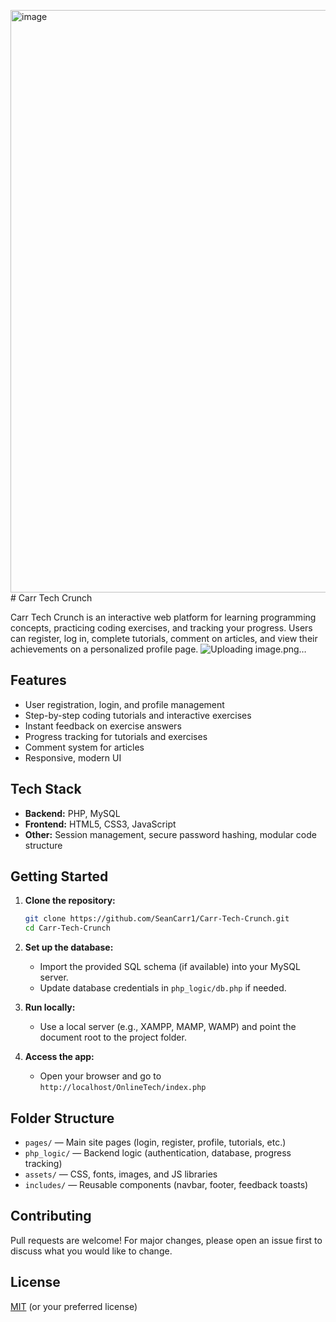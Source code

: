 <img width="1919" height="932" alt="image" src="https://github.com/user-attachments/assets/d2a96bd6-57a2-4269-899f-079237551018" /># Carr Tech Crunch

Carr Tech Crunch is an interactive web platform for learning programming concepts, practicing coding exercises, and tracking your progress. Users can register, log in, complete tutorials, comment on articles, and view their achievements on a personalized profile page.
![Uploading image.png…]()

## Features

- User registration, login, and profile management
- Step-by-step coding tutorials and interactive exercises
- Instant feedback on exercise answers
- Progress tracking for tutorials and exercises
- Comment system for articles
- Responsive, modern UI

## Tech Stack

- **Backend:** PHP, MySQL
- **Frontend:** HTML5, CSS3, JavaScript
- **Other:** Session management, secure password hashing, modular code structure

## Getting Started

1. **Clone the repository:**
   ```bash
   git clone https://github.com/SeanCarr1/Carr-Tech-Crunch.git
   cd Carr-Tech-Crunch
   ```

2. **Set up the database:**
   - Import the provided SQL schema (if available) into your MySQL server.
   - Update database credentials in `php_logic/db.php` if needed.

3. **Run locally:**
   - Use a local server (e.g., XAMPP, MAMP, WAMP) and point the document root to the project folder.

4. **Access the app:**
   - Open your browser and go to `http://localhost/OnlineTech/index.php`

## Folder Structure

- `pages/` — Main site pages (login, register, profile, tutorials, etc.)
- `php_logic/` — Backend logic (authentication, database, progress tracking)
- `assets/` — CSS, fonts, images, and JS libraries
- `includes/` — Reusable components (navbar, footer, feedback toasts)

## Contributing

Pull requests are welcome! For major changes, please open an issue first to discuss what you would like to change.

## License

[MIT](LICENSE) (or your preferred license)
